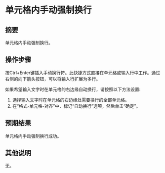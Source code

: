 # 单元格内手动强制换行

## 摘要

单元格内手动强制换行。

## 操作步骤

按Ctrl+Enter键插入手动换行符。此快捷方式直接在单元格或输入行中工作。通过右侧的向下箭头按钮，可以将输入行扩展为多行。

如果希望输入文字时在单元格的右边缘自动换行，请按照以下方法设置:

1. 选择输入文字时在单元格的右边缘处需要换行的全部单元格。
2. 在“格式-单元格-对齐”中，标记“自动换行”选项，然后单击“确定”。

## 预期结果

单元格内手动强制换行成功。

## 其他说明

无。
